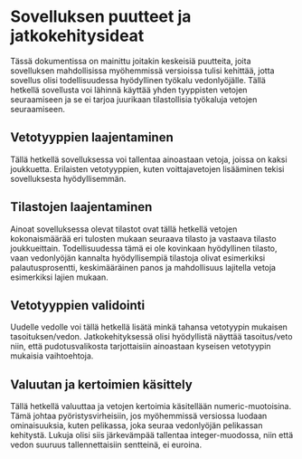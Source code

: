 # Sovelluksen puutteet ja jatkokehitysideat
Tässä dokumentissa on mainittu joitakin keskeisiä puutteita, joita sovelluksen mahdollisissa myöhemmissä versioissa tulisi kehittää, jotta sovellus olisi todellisuudessa hyödyllinen työkalu vedonlyöjälle. Tällä hetkellä sovellusta voi lähinnä käyttää yhden tyyppisten vetojen seuraamiseen ja se ei tarjoa juurikaan tilastollisia työkaluja vetojen seuraamiseen.

## Vetotyyppien laajentaminen
Tällä hetkellä sovelluksessa voi tallentaa ainoastaan vetoja, joissa on kaksi joukkuetta. Erilaisten vetotyyppien, kuten voittajavetojen lisääminen tekisi sovelluksesta hyödyllisemmän.

## Tilastojen laajentaminen
Ainoat sovelluksessa olevat tilastot ovat tällä hetkellä vetojen kokonaismäärää eri tulosten mukaan seuraava tilasto ja vastaava tilasto joukkueittain. Todellisuudessa tämä ei ole kovinkaan hyödyllinen tilasto, vaan vedonlyöjän kannalta hyödyllisempiä tilastoja olivat esimerkiksi palautusprosentti, keskimääräinen panos ja mahdollisuus lajitella vetoja esimerkiksi lajien mukaan.

## Vetotyyppien validointi
Uudelle vedolle voi tällä hetkellä lisätä minkä tahansa vetotyypin mukaisen tasoituksen/vedon. Jatkokehityksessä olisi hyödyllistä näyttää tasoitus/veto niin, että pudotusvalikosta tarjottaisiin ainoastaan kyseisen vetotyypin mukaisia vaihtoehtoja.

## Valuutan ja kertoimien käsittely
Tällä hetkellä valuuttaa ja vetojen kertoimia käsitellään numeric-muotoisina. Tämä johtaa pyöristysvirheisiin, jos myöhemmissä versiossa luodaan ominaisuuksia, kuten pelikassa, joka seuraa vedonlyöjän pelikassan kehitystä. Lukuja olisi siis järkevämpää tallentaa integer-muodossa, niin että vedon suuruus tallennettaisiin sentteinä, ei euroina.

